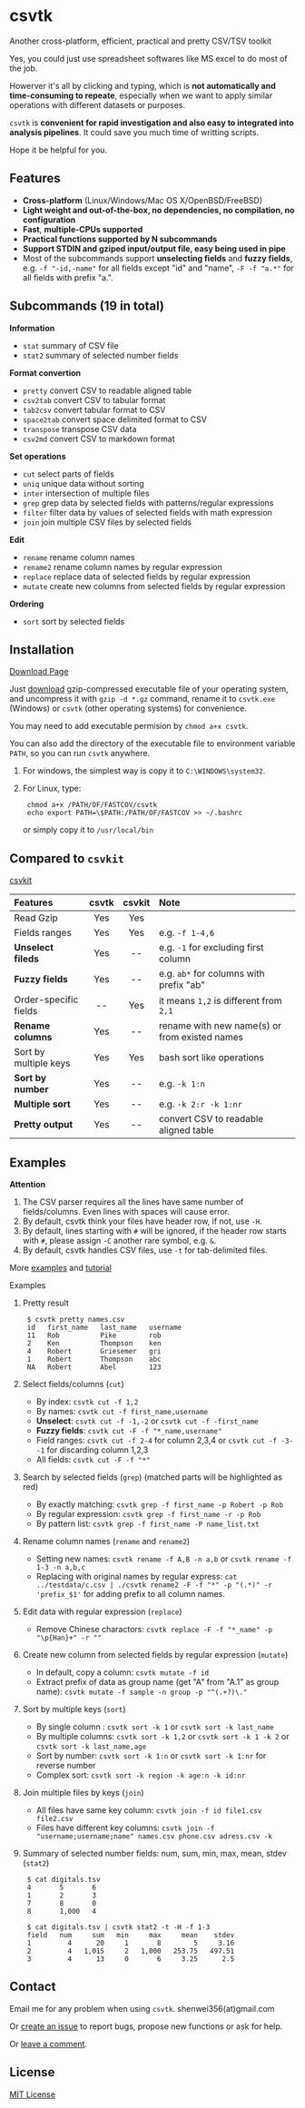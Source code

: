 # csvtk

Another cross-platform, efficient, practical and pretty CSV/TSV toolkit

Yes, you could just use spreadsheet softwares like MS excel to
do most of the job.

Howerver it's all by clicking and typing, which is **not
automatically and time-consuming to repeate**, especially when we want to
apply similar operations with different datasets or purposes.

`csvtk` is **convenient for rapid investigation
and also easy to integrated into analysis pipelines**.
 It could save you much time of writting scripts.

Hope it be helpful for you.


## Features

- **Cross-platform** (Linux/Windows/Mac OS X/OpenBSD/FreeBSD)
- **Light weight and out-of-the-box, no dependencies, no compilation, no configuration**
- **Fast**,  **multiple-CPUs supported**
- **Practical functions supported by N subcommands**
- **Support STDIN and gziped input/output file, easy being used in pipe**
- Most of the subcommands support **unselecting fields** and **fuzzy fields**,
  e.g. `-f "-id,-name"` for all fields except "id" and "name",
  `-F -f "a.*"` for all fields with prefix "a.".


## Subcommands (19 in total)

**Information**

-  `stat` summary of CSV file
-  `stat2` summary of selected number fields

**Format convertion**

-  `pretty` convert CSV to readable aligned table
-  `csv2tab` convert CSV to tabular format
-  `tab2csv` convert tabular format to CSV
-  `space2tab` convert space delimited format to CSV
-  `transpose` transpose CSV data
-  `csv2md` convert CSV to markdown format

**Set operations**

-  `cut` select parts of fields
-  `uniq` unique data without sorting
-  `inter` intersection of multiple files
-  `grep` grep data by selected fields with patterns/regular expressions
-  `filter` filter data by values of selected fields with math expression
-  `join` join multiple CSV files by selected fields

**Edit**

-  `rename` rename column names
-  `rename2` rename column names by regular expression
-  `replace` replace data of selected fields by regular expression
-  `mutate` create new columns from selected fields by regular expression

**Ordering**

-  `sort` sort by selected fields

## Installation

[Download Page](https://github.com/shenwei356/csvtk/releases)

Just [download](https://github.com/shenwei356/csvtk/releases) gzip-compressed
executable file of your operating system, and uncompress it with `gzip -d *.gz` command,
rename it to `csvtk.exe` (Windows) or `csvtk` (other operating systems) for convenience.

You may need to add executable permision by `chmod a+x csvtk`.

You can also add the directory of the executable file to environment variable
`PATH`, so you can run `csvtk` anywhere.

1. For windows, the simplest way is copy it to `C:\WINDOWS\system32`.

2. For Linux, type:

        chmod a+x /PATH/OF/FASTCOV/csvtk
        echo export PATH=\$PATH:/PATH/OF/FASTCOV >> ~/.bashrc

    or simply copy it to `/usr/local/bin`

## Compared to `csvkit`

[csvkit](http://csvkit.readthedocs.org/en/540/)

Features                |  csvtk   |  csvkit   |   Note
:-----------------------|:--------:|:---------:|:---------
Read    Gzip            |   Yes    |  Yes      |
Fields ranges           |   Yes    |  Yes      | e.g. `-f 1-4,6`
**Unselect fileds**     |   Yes    |  --       | e.g. `-1` for excluding first column
**Fuzzy fields**        |   Yes    |  --       | e.g. `ab*` for columns with prefix "ab"
Order-specific fields   |   --     |  Yes      | it means `1,2` is different from `2,1`
**Rename columns**      |   Yes    |  --       | rename with new name(s) or from existed names
Sort by multiple keys   |   Yes    |  Yes      | bash sort like operations
**Sort by number**      |   Yes    |  --       | e.g. `-k 1:n`
**Multiple sort**       |   Yes    |  --       | e.g. `-k 2:r -k 1:nr`
**Pretty output**       |   Yes    |  --       | convert CSV to readable aligned table


## Examples

**Attention**

1. The CSV parser requires all the lines have same number of fields/columns.
 Even lines with spaces will cause error.
2. By default, csvtk think your files have header row, if not, use `-H`.
3. By default, lines starting with `#` will be ignored, if the header row
 starts with `#`, please assign `-C` another rare symbol, e.g. `&`.
4. By default, csvtk handles CSV files, use `-t` for tab-delimited files.

More [examples](http://shenwei356.github.io/csvtk/usage/) and [tutorial](http://shenwei356.github.io/csvtk/tutorial/)

Examples

1. Pretty result

        $ csvtk pretty names.csv
        id   first_name   last_name   username
        11   Rob          Pike        rob
        2    Ken          Thompson    ken
        4    Robert       Griesemer   gri
        1    Robert       Thompson    abc
        NA   Robert       Abel        123

1. Select fields/columns (`cut`)

    - By index: `csvtk cut -f 1,2`
    - By names: `csvtk cut -f first_name,username`
    - **Unselect**: `csvtk cut -f -1,-2` or `csvtk cut -f -first_name`
    - **Fuzzy fields**: `csvtk cut -F -f "*_name,username"`
    - Field ranges: `csvtk cut -f 2-4` for column 2,3,4 or `csvtk cut -f -3--1` for discarding column 1,2,3
    - All fields: `csvtk cut -F -f "*"`

1. Search by selected fields (`grep`) (matched parts will be highlighted as red)

    - By exactly matching: `csvtk grep -f first_name -p Robert -p Rob`
    - By regular expression: `csvtk grep -f first_name -r -p Rob`
    - By pattern list: `csvtk grep -f first_name -P name_list.txt`



1. Rename column names (`rename` and `rename2`)

    - Setting new names: `csvtk rename -f A,B -n a,b` or `csvtk rename -f 1-3 -n a,b,c`
    - Replacing with original names by regular express: `cat ../testdata/c.csv | ./csvtk rename2 -F -f "*" -p "(.*)" -r 'prefix_$1'` for adding prefix to all column names.

1. Edit data with regular expression (`replace`)

    - Remove Chinese charactors:  `csvtk replace -F -f "*_name" -p "\p{Han}+" -r ""`

1. Create new column from selected fields by regular expression (`mutate`)

    - In default, copy a column: `csvtk mutate -f id `
    - Extract prefix of data as group name (get "A" from "A.1" as group name):
      `csvtk mutate -f sample -n group -p "^(.+?)\."`

1. Sort by multiple keys (`sort`)

    - By single column : `csvtk sort -k 1` or `csvtk sort -k last_name`
    - By multiple columns: `csvtk sort -k 1,2` or `csvtk sort -k 1 -k 2` or `csvtk sort -k last_name,age`
    - Sort by number: `csvtk sort -k 1:n` or  `csvtk sort -k 1:nr` for reverse number
    - Complex sort: `csvtk sort -k region -k age:n -k id:nr`

1. Join multiple files by keys (`join`)

    - All files have same key column: `csvtk join -f id file1.csv file2.csv`
    - Files have different key columns: `csvtk join -f "username;username;name" names.csv phone.csv adress.csv -k`

1. Summary of selected number fields: num, sum, min, max, mean, stdev (`stat2`)

        $ cat digitals.tsv
        4       5       6
        1       2       3
        7       8       0
        8       1,000   4

        $ cat digitals.tsv | csvtk stat2 -t -H -f 1-3
        field   num     sum   min     max     mean    stdev
        1         4      20     1       8        5     3.16
        2         4   1,015     2   1,000   253.75   497.51
        3         4      13     0       6     3.25      2.5

## Contact

Email me for any problem when using `csvtk`. shenwei356(at)gmail.com

Or [create an issue](https://github.com/shenwei356/csvtk/issues) to report bugs,
propose new functions or ask for help.

Or [leave a comment](https://shenwei356.github.io/csvtk/usage/#disqus_thread).

## License

[MIT License](https://github.com/shenwei356/csvtk/blob/master/LICENSE)
